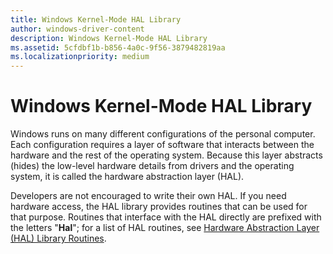 ```yaml
---
title: Windows Kernel-Mode HAL Library
author: windows-driver-content
description: Windows Kernel-Mode HAL Library
ms.assetid: 5cfdbf1b-b856-4a0c-9f56-3879482819aa
ms.localizationpriority: medium
---
```


# Windows Kernel-Mode HAL Library


Windows runs on many different configurations of the personal computer. Each configuration requires a layer of software that interacts between the hardware and the rest of the operating system. Because this layer abstracts (hides) the low-level hardware details from drivers and the operating system, it is called the hardware abstraction layer (HAL).

Developers are not encouraged to write their own HAL. If you need hardware access, the HAL library provides routines that can be used for that purpose. Routines that interface with the HAL directly are prefixed with the letters "**Hal**"; for a list of HAL routines, see [Hardware Abstraction Layer (HAL) Library Routines](https://msdn.microsoft.com/library/windows/hardware/ff546644).

 

 




